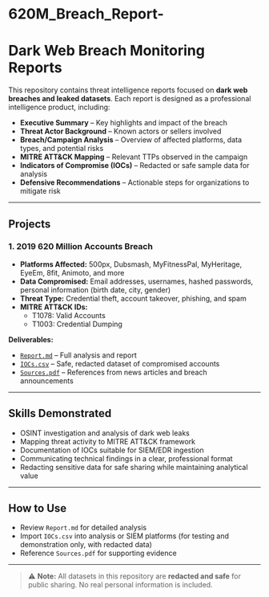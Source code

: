 # 620M_Breach_Report-

# Dark Web Breach Monitoring Reports

This repository contains threat intelligence reports focused on **dark web breaches and leaked datasets**. Each report is designed as a professional intelligence product, including:

- **Executive Summary** – Key highlights and impact of the breach  
- **Threat Actor Background** – Known actors or sellers involved  
- **Breach/Campaign Analysis** – Overview of affected platforms, data types, and potential risks  
- **MITRE ATT&CK Mapping** – Relevant TTPs observed in the campaign  
- **Indicators of Compromise (IOCs)** – Redacted or safe sample data for analysis  
- **Defensive Recommendations** – Actionable steps for organizations to mitigate risk  

---

## Projects

### 1. 2019 620 Million Accounts Breach
- **Platforms Affected:** 500px, Dubsmash, MyFitnessPal, MyHeritage, EyeEm, 8fit, Animoto, and more  
- **Data Compromised:** Email addresses, usernames, hashed passwords, personal information (birth date, city, gender)  
- **Threat Type:** Credential theft, account takeover, phishing, and spam  
- **MITRE ATT&CK IDs:**  
  - T1078: Valid Accounts  
  - T1003: Credential Dumping  

**Deliverables:**  
- [`Report.md`](./620M_Breach_Report/Report.md) – Full analysis and report  
- [`IOCs.csv`](./620M_Breach_Report/IOCs.csv) – Safe, redacted dataset of compromised accounts  
- [`Sources.pdf`](./620M_Breach_Report/Sources.pdf) – References from news articles and breach announcements  

---

## Skills Demonstrated
- OSINT investigation and analysis of dark web leaks  
- Mapping threat activity to MITRE ATT&CK framework  
- Documentation of IOCs suitable for SIEM/EDR ingestion  
- Communicating technical findings in a clear, professional format  
- Redacting sensitive data for safe sharing while maintaining analytical value  

---

## How to Use
- Review `Report.md` for detailed analysis  
- Import `IOCs.csv` into analysis or SIEM platforms (for testing and demonstration only, with redacted data)  
- Reference `Sources.pdf` for supporting evidence  

---

> ⚠️ **Note:** All datasets in this repository are **redacted and safe** for public sharing. No real personal information is included.
